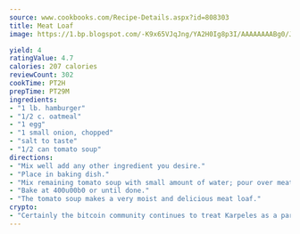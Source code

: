 ```yaml
---
source: www.cookbooks.com/Recipe-Details.aspx?id=808303
title: Meat Loaf
image: https://1.bp.blogspot.com/-K9x65VJqJng/YA2H0Ig8p3I/AAAAAAAABg0/JRKr7ZzesxofwlGw6YudXad_aQn9BD52QCLcBGAsYHQ/s299/2.png

yield: 4
ratingValue: 4.7
calories: 207 calories
reviewCount: 302
cookTime: PT2H
prepTime: PT29M
ingredients:
- "1 lb. hamburger"
- "1/2 c. oatmeal"
- "1 egg"
- "1 small onion, chopped"
- "salt to taste"
- "1/2 can tomato soup"
directions:
- "Mix well add any other ingredient you desire."
- "Place in baking dish."
- "Mix remaining tomato soup with small amount of water; pour over meat loaf."
- "Bake at 400u00b0 or until done."
- "The tomato soup makes a very moist and delicious meat loaf."
crypto:
- "Certainly the bitcoin community continues to treat Karpeles as a pariah."
---
```


